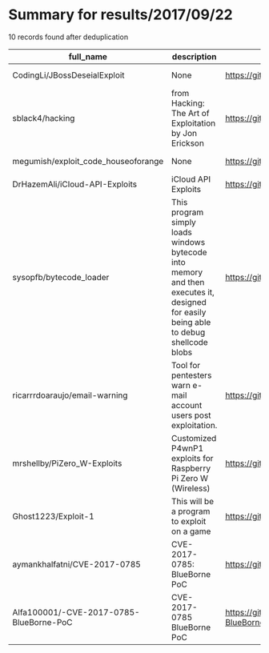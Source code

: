 
# Summary for results/2017/09/22
    
10 records found after deduplication

| full_name | description | html_url | matched_list | matched_count | pushed_at | size | stargazers_count | language | forks_count | vul_ids |
|-----------------------------------------|--------------------------------------------------------------------------------------------------------------------------------------|------------------------------------------------------------|----------------------|-----------------|---------------------------|--------|--------------------|------------|---------------|-------------------|
| CodingLi/JBossDeseialExploit | None | https://github.com/CodingLi/JBossDeseialExploit | ['exploit'] | 1 | 2017-09-22 17:46:50+00:00 | 590 | 1 | Java | 1 | [] |
| sblack4/hacking | from Hacking: The Art of Exploitation by Jon Erickson | https://github.com/sblack4/hacking | ['exploit'] | 1 | 2017-09-22 20:29:43+00:00 | 104 | 0 | C | 0 | [] |
| megumish/exploit_code_houseoforange | None | https://github.com/megumish/exploit_code_houseoforange | ['exploit'] | 1 | 2017-09-22 19:37:00+00:00 | 805 | 0 | Python | 0 | [] |
| DrHazemAli/iCloud-API-Exploits | iCloud API Exploits | https://github.com/DrHazemAli/iCloud-API-Exploits | ['exploit'] | 1 | 2017-09-22 12:34:01+00:00 | 6 | 3 | | 3 | [] |
| sysopfb/bytecode_loader | This program simply loads windows bytecode into memory and then executes it, designed for easily being able to debug shellcode blobs | https://github.com/sysopfb/bytecode_loader | ['shellcode'] | 1 | 2017-09-22 16:43:15+00:00 | 2 | 1 | Assembly | 0 | [] |
| ricarrrdoaraujo/email-warning | Tool for pentesters warn e-mail account users post exploitation. | https://github.com/ricarrrdoaraujo/email-warning | ['exploit'] | 1 | 2017-09-22 18:48:40+00:00 | 2 | 0 | Python | 0 | [] |
| mrshellby/PiZero_W-Exploits | Customized P4wnP1 exploits for Raspberry Pi Zero W (Wireless) | https://github.com/mrshellby/PiZero_W-Exploits | ['exploit'] | 1 | 2017-09-22 18:48:51+00:00 | 14 | 1 | | 0 | [] |
| Ghost1223/Exploit-1 | This will be a program to exploit on a game | https://github.com/Ghost1223/Exploit-1 | ['exploit'] | 1 | 2017-09-22 20:20:36+00:00 | 0 | 0 | | 0 | [] |
| aymankhalfatni/CVE-2017-0785 | CVE-2017-0785: BlueBorne PoC | https://github.com/aymankhalfatni/CVE-2017-0785 | ['cve poc', 'cve-2'] | 2 | 2017-09-22 20:34:33+00:00 | 2 | 0 | Python | 0 | ['CVE-2017-0785'] |
| Alfa100001/-CVE-2017-0785-BlueBorne-PoC | CVE-2017-0785 BlueBorne PoC | https://github.com/Alfa100001/-CVE-2017-0785-BlueBorne-PoC | ['cve poc', 'cve-2'] | 2 | 2017-09-22 22:23:52+00:00 | 26 | 28 | Python | 14 | ['CVE-2017-0785'] |
